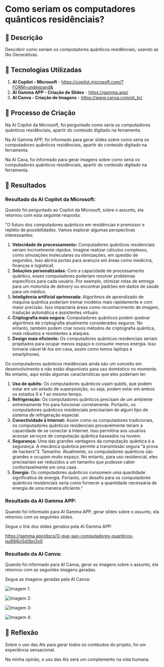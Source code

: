 # Como seriam os computadores quânticos residênciais?


## 📒 Descrição
Descobrir como seriam os computadores quânticos residênciais, usando as IAs Generativas.

## 🤖 Tecnologias Utilizadas
1. **AI Copilot - Microsoft** - https://copilot.microsoft.com/?FORM=undexpand&
2. **AI Gamma APP - Criação de Slides** - https://gamma.app/
3. **AI Canva - Criação de Imagens** - https://www.canva.com/pt_br/

## 🧐 Processo de Criação
Na AI Copilot da Microsoft, foi perguntado como seria os computadores quânticos residênciais, apartir do conteúdo digitado na ferramenta.

Na AI Gamma APP, foi informado para gerar slides sobre como seria os computadores quânticos residênciais, apartir do conteúdo digitado na ferramenta.

Na AI Cava, foi informado para gerar imagens sobre como seria os computadores quânticos residênciais, apartir do conteúdo digitado na ferramenta.

## 🚀 Resultados

### Resultado da AI Copilot da Microsoft:

Quando foi perguntado ao Copilot da Microsoft, sobre o assunto, ela retornou com esta seguinte resposta:

"O futuro dos computadores quânticos em residências é promissor e repleto de possibilidades. Vamos explorar algumas perspectivas interessantes:

1. **Velocidade de processamento:** Computadores quânticos residenciais seriam incrivelmente rápidos. Imagine realizar cálculos complexos, como simulações moleculares ou otimizações, em questão de segundos. Isso abriria portas para avanços em áreas como medicina, finanças e logística1.
2. **Soluções personalizadas:** Com a capacidade de processamento quântico, esses computadores poderiam resolver problemas específicos para cada usuário. Por exemplo, otimizar rotas de entrega para um motorista de delivery ou encontrar padrões em dados de saúde para um médico.
3. **Inteligência artificial aprimorada:** Algoritmos de aprendizado de máquina quântica poderiam treinar modelos mais rapidamente e com maior precisão. Isso impactaria áreas como reconhecimento de imagem, tradução automática e assistentes virtuais.
4. **Criptografia mais segura:** Computadores quânticos podem quebrar algoritmos de criptografia atualmente considerados seguros. No entanto, também podem criar novos métodos de criptografia quântica, mais robustos e resistentes a ataques.
5. **Design mais eficiente:** Os computadores quânticos residenciais seriam projetados para ocupar menos espaço e consumir menos energia. Isso tornaria viável tê-los em casa, assim como temos laptops e smartphones.

Os computadores quânticos residênciais ainda são um conceito em desenvolvimento e não estão disponíveis para uso doméstico no momento. No entanto, aqui estão algumas características que eles poderiam ter:

1. **Uso de qubits:** Os computadores quânticos usam qubits, que podem estar em um estado de superposição, ou seja, podem estar em ambos os estados 0 e 1 ao mesmo tempo.
2. **Refrigeração:** Os computadores quânticos precisam de um ambiente extremamente frio para funcionar corretamente. Portanto, os computadores quânticos residenciais precisariam de algum tipo de sistema de refrigeração especial.
3. **Conectividade à Internet:** Assim como os computadores tradicionais, os computadores quânticos residenciais provavelmente teriam a capacidade de se conectar à Internet. Isso permitiria aos usuários acessar serviços de computação quântica baseados na nuvem.
4. **Segurança:** Uma das grandes vantagens da computação quântica é a segurança. A mecânica quântica permite a transmissão segura “à prova de hackers”3.
Tamanho: Atualmente, os computadores quânticos são grandes e ocupam muito espaço. No entanto, para uso residencial, eles precisariam ser reduzidos a um tamanho que pudesse caber confortavelmente em uma casa.
5. **Energia:** Os computadores quânticos consomem uma quantidade significativa de energia. Portanto, um desafio para os computadores quânticos residenciais seria como fornecer a quantidade necessária de energia de uma maneira eficiente."

### Resultado da AI Gamma APP:

Quando foi informado para AI Gamma APP, gerar slides sobre o assunto, ela retornou com os seguintes slides.

Segue o link dos slides gerados pela AI Gamma APP:

https://gamma.app/docs/O-que-sao-computadores-quanticos-qu99j6o5q0bn3y0


### Resultado da AI Canva:
Quando foi informado para AI Canva, gerar as imagens sobre o assunto, ela retornou com as seguintes imagens geradas. 

Segue as imagens geradas pela AI Canva:


![Imagem 1:](https://github.com/GustavoSchiavinato/lab-natty-or-not/blob/main/Como_seria_computadores_quanticos_residenciais_1.png)

![Imagem 2:](https://github.com/GustavoSchiavinato/lab-natty-or-not/blob/main/Como_seria_computadores_quanticos_residenciais_2.png)

![Imagem 3:](https://github.com/GustavoSchiavinato/lab-natty-or-not/blob/main/Como_seria_computadores_quanticos_residenciais_3.png)

![Imagem 4:](https://github.com/GustavoSchiavinato/lab-natty-or-not/blob/main/Como_seria_computadores_quanticos_residenciais_4.png)


## 💭 Reflexão
Sobre o uso das AIs para gerar todos os contéudos do projeto, foi um experiência sensacional.

Na minha opinão, o uso das AIs será um complemento na vida humana.
